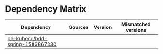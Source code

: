 # Dependency Matrix

Dependency | Sources | Version | Mismatched versions
---------- | ------- | ------- | -------------------
[cb-kubecd/bdd-spring-1586867330](https://github.com/cb-kubecd/bdd-spring-1586867330.git) |  | []() | 
